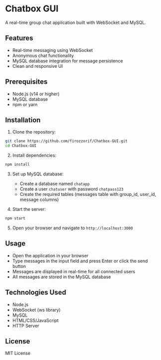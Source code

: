 # Chatbox GUI

A real-time group chat application built with WebSocket and MySQL.

## Features

- Real-time messaging using WebSocket
- Anonymous chat functionality
- MySQL database integration for message persistence
- Clean and responsive UI

## Prerequisites

- Node.js (v14 or higher)
- MySQL database
- npm or yarn

## Installation

1. Clone the repository:

```bash
git clone https://github.com/firozzorif/Chatbox-GUI.git
cd Chatbox-GUI
```

2. Install dependencies:

```bash
npm install
```

3. Set up MySQL database:

   - Create a database named `chatapp`
   - Create a user `chatuser` with password `chatpass123`
   - Create the required tables (messages table with group_id, user_id, message columns)

4. Start the server:

```bash
npm start
```

5. Open your browser and navigate to `http://localhost:3000`

## Usage

- Open the application in your browser
- Type messages in the input field and press Enter or click the send button
- Messages are displayed in real-time for all connected users
- All messages are stored in the MySQL database

## Technologies Used

- Node.js
- WebSocket (ws library)
- MySQL
- HTML/CSS/JavaScript
- HTTP Server

## License

MIT License
